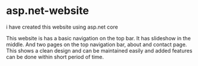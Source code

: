 # asp.net-website
i have created this website using asp.net core

This website is has a basic navigation on the top bar. It has slideshow in the middle. 
And two pages on the top navigation bar, about and contact page. 
This shows a clean design and can be maintained easily and added features can be done within short period of time.
